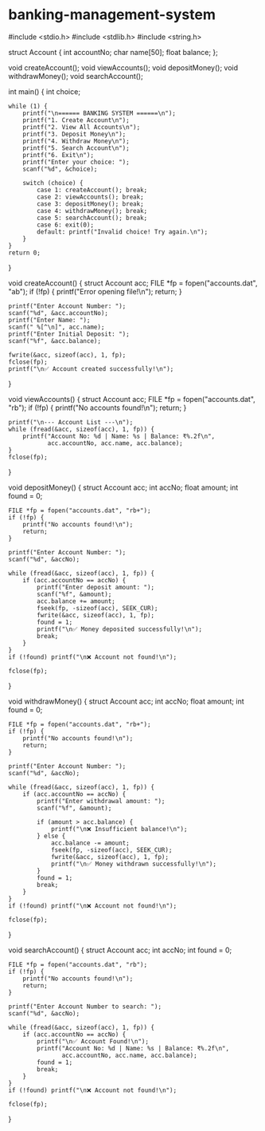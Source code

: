 # banking-management-system
#include <stdio.h>
#include <stdlib.h>
#include <string.h>

struct Account {
    int accountNo;
    char name[50];
    float balance;
};

void createAccount();
void viewAccounts();
void depositMoney();
void withdrawMoney();
void searchAccount();

int main() {
    int choice;

    while (1) {
        printf("\n====== BANKING SYSTEM ======\n");
        printf("1. Create Account\n");
        printf("2. View All Accounts\n");
        printf("3. Deposit Money\n");
        printf("4. Withdraw Money\n");
        printf("5. Search Account\n");
        printf("6. Exit\n");
        printf("Enter your choice: ");
        scanf("%d", &choice);

        switch (choice) {
            case 1: createAccount(); break;
            case 2: viewAccounts(); break;
            case 3: depositMoney(); break;
            case 4: withdrawMoney(); break;
            case 5: searchAccount(); break;
            case 6: exit(0);
            default: printf("Invalid choice! Try again.\n");
        }
    }
    return 0;
}

void createAccount() {
    struct Account acc;
    FILE *fp = fopen("accounts.dat", "ab");
    if (!fp) {
        printf("Error opening file!\n");
        return;
    }

    printf("Enter Account Number: ");
    scanf("%d", &acc.accountNo);
    printf("Enter Name: ");
    scanf(" %[^\n]", acc.name);
    printf("Enter Initial Deposit: ");
    scanf("%f", &acc.balance);

    fwrite(&acc, sizeof(acc), 1, fp);
    fclose(fp);
    printf("\n✅ Account created successfully!\n");
}

void viewAccounts() {
    struct Account acc;
    FILE *fp = fopen("accounts.dat", "rb");
    if (!fp) {
        printf("No accounts found!\n");
        return;
    }

    printf("\n--- Account List ---\n");
    while (fread(&acc, sizeof(acc), 1, fp)) {
        printf("Account No: %d | Name: %s | Balance: ₹%.2f\n",
               acc.accountNo, acc.name, acc.balance);
    }
    fclose(fp);
}

void depositMoney() {
    struct Account acc;
    int accNo;
    float amount;
    int found = 0;

    FILE *fp = fopen("accounts.dat", "rb+");
    if (!fp) {
        printf("No accounts found!\n");
        return;
    }

    printf("Enter Account Number: ");
    scanf("%d", &accNo);

    while (fread(&acc, sizeof(acc), 1, fp)) {
        if (acc.accountNo == accNo) {
            printf("Enter deposit amount: ");
            scanf("%f", &amount);
            acc.balance += amount;
            fseek(fp, -sizeof(acc), SEEK_CUR);
            fwrite(&acc, sizeof(acc), 1, fp);
            found = 1;
            printf("\n✅ Money deposited successfully!\n");
            break;
        }
    }
    if (!found) printf("\n❌ Account not found!\n");

    fclose(fp);
}

void withdrawMoney() {
    struct Account acc;
    int accNo;
    float amount;
    int found = 0;

    FILE *fp = fopen("accounts.dat", "rb+");
    if (!fp) {
        printf("No accounts found!\n");
        return;
    }

    printf("Enter Account Number: ");
    scanf("%d", &accNo);

    while (fread(&acc, sizeof(acc), 1, fp)) {
        if (acc.accountNo == accNo) {
            printf("Enter withdrawal amount: ");
            scanf("%f", &amount);

            if (amount > acc.balance) {
                printf("\n❌ Insufficient balance!\n");
            } else {
                acc.balance -= amount;
                fseek(fp, -sizeof(acc), SEEK_CUR);
                fwrite(&acc, sizeof(acc), 1, fp);
                printf("\n✅ Money withdrawn successfully!\n");
            }
            found = 1;
            break;
        }
    }
    if (!found) printf("\n❌ Account not found!\n");

    fclose(fp);
}

void searchAccount() {
    struct Account acc;
    int accNo;
    int found = 0;

    FILE *fp = fopen("accounts.dat", "rb");
    if (!fp) {
        printf("No accounts found!\n");
        return;
    }

    printf("Enter Account Number to search: ");
    scanf("%d", &accNo);

    while (fread(&acc, sizeof(acc), 1, fp)) {
        if (acc.accountNo == accNo) {
            printf("\n✅ Account Found!\n");
            printf("Account No: %d | Name: %s | Balance: ₹%.2f\n",
                   acc.accountNo, acc.name, acc.balance);
            found = 1;
            break;
        }
    }
    if (!found) printf("\n❌ Account not found!\n");

    fclose(fp);
}

